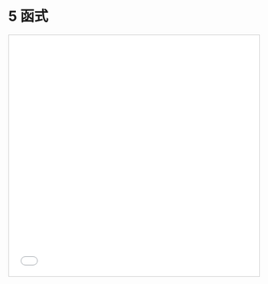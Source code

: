 # 5 函式

<iframe src="//www.slideshare.net/slideshow/embed_code/key/8rF9RNMvVKTHMq" width="595" height="485" frameborder="0" marginwidth="0" marginheight="0" scrolling="no" style="border:1px solid #CCC; border-width:1px; margin-bottom:5px; max-width: 100%;" allowfullscreen> </iframe>
